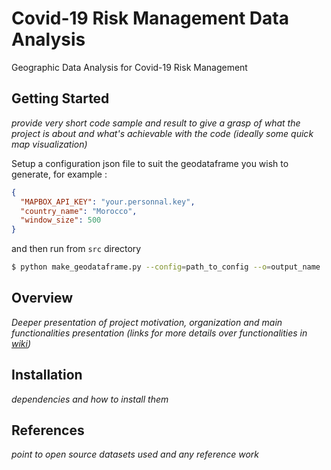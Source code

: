 # Covid-19 Risk Management Data Analysis

Geographic Data Analysis for Covid-19 Risk Management


## Getting Started

_provide very short code sample and result to give a grasp of what the project is about and what's achievable with the code (ideally some quick map visualization)_

Setup a configuration json file to suit the geodataframe you wish to generate, for example :

```json
{
  "MAPBOX_API_KEY": "your.personnal.key",
  "country_name": "Morocco",
  "window_size": 500
}
```

and then run from `src` directory
```bash
$ python make_geodataframe.py --config=path_to_config --o=output_name
```

## Overview

_Deeper presentation of project motivation, organization and main functionalities presentation (links for more details over functionalities in [wiki](https://github.com/shahineb/covid-risk-management/wiki))_


## Installation

_dependencies and how to install them_

## References

_point to open source datasets used and any reference work_
